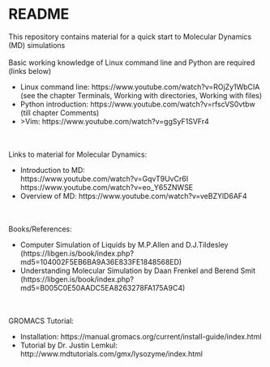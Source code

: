 <h1>README</h1>
This repository contains material for a quick start to Molecular Dynamics (MD) simulations<br>
<br>
Basic working knowledge of Linux command line and Python are required (links below)<br>
<ul>
  <li>Linux command line: https://www.youtube.com/watch?v=ROjZy1WbCIA<br>(see the chapter Terminals, Working with directories, Working with files)</li>
  <li>Python introduction: https://www.youtube.com/watch?v=rfscVS0vtbw <br> (till chapter Comments)</li>
  <li>>Vim: https://www.youtube.com/watch?v=ggSyF1SVFr4</li>
</ul>
<br>
<br>
Links to material for Molecular Dynamics:
<ul>
  <li>Introduction to MD:<br> https://www.youtube.com/watch?v=GqvT9UvCr6I<br>
  https://www.youtube.com/watch?v=eo_Y65ZNWSE</li>
  <li>Overview of MD: https://www.youtube.com/watch?v=veBZYlD6AF4</li>
</ul>
<br>
<br>
Books/References:
<ul>
  <li>Computer Simulation of Liquids by M.P.Allen and D.J.Tildesley<br>(https://libgen.is/book/index.php?md5=104002F5EB6BA9A36E833FE1848568ED)</li>
  <li>Understanding Molecular Simulation by Daan Frenkel and Berend Smit<br>(https://libgen.is/book/index.php?md5=B005C0E50AADC5EA8263278FA175A9C4)</li>
</ul>
<br>
<br>
GROMACS Tutorial:<br>
<ul>
  <li> Installation: https://manual.gromacs.org/current/install-guide/index.html </li>
  <li> Tutorial by Dr. Justin Lemkul: http://www.mdtutorials.com/gmx/lysozyme/index.html </li>
</ul>
